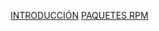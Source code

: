 [INTRODUCCIÓN](https://es.wikipedia.org/wiki/Rocky_Linux)
[PAQUETES RPM](https://es.wikipedia.org/wiki/RPM_Package_Manager)
